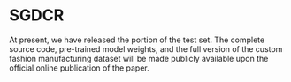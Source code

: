 # SGDCR
At present, we have released the portion of the test set. The complete source code, pre-trained model weights, and the full version of the custom fashion manufacturing dataset will be made publicly available upon the official online publication of the paper.
